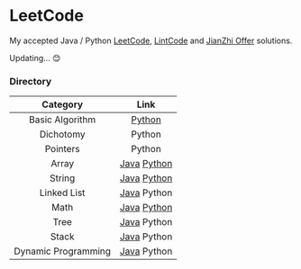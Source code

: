 # LeetCode

My accepted Java / Python [LeetCode](https://leetcode.cn/), [LintCode](https://www.lintcode.com/problem/?typeId=2) and [JianZhi Offer](https://www.nowcoder.com/exam/oj/ta?page=1&tpId=13&type=13) solutions.

Updating... :blush:

### Directory


|      Category       |                            Link                             |
| :-----------------: | :---------------------------------------------------------: |
|   Basic Algorithm   |                   [Python](Python/basic)                    |
|      Dichotomy      |                           Python                            |
|      Pointers       |                           Python                            |
|        Array        |  [Java](Java/src/problems/array)    [Python](Python/array)  |
|       String        | [Java](Java/src/problems/string)    [Python](Python/string) |
|     Linked List     |       [Java](Java/src/problems/linkedlist)    Python        |
|        Math         |   [Java](Java/src/problems/math)    [Python](Python/math)   |
|        Tree         |          [Java](Java/src/problems/tree)    Python           |
|        Stack        |          [Java](Java/src/problems/stack)    Python          |
| Dynamic Programming |           [Java](Java/src/problems/dp)    Python            |



